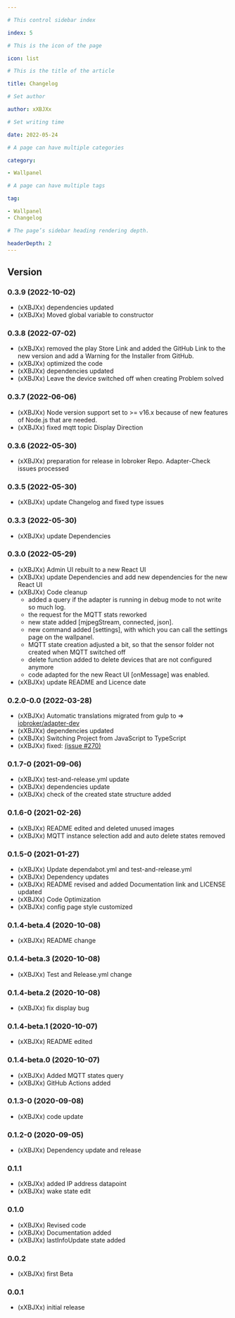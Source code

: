 ```yaml
---

# This control sidebar index

index: 5

# This is the icon of the page

icon: list

# This is the title of the article

title: Changelog

# Set author

author: xXBJXx

# Set writing time

date: 2022-05-24

# A page can have multiple categories

category:

- Wallpanel

# A page can have multiple tags

tag:

- Wallpanel
- Changelog

# The page’s sidebar heading rendering depth.

headerDepth: 2
---
```


## Version
### 0.3.9 (2022-10-02)
* (xXBJXx) dependencies updated
* (xXBJXx) Moved global variable to constructor

### 0.3.8 (2022-07-02)
* (xXBJXx) removed the play Store Link and added the GitHub Link to the new version and add a Warning for the Installer from GitHub.
* (xXBJXx) optimized the code
* (xXBJXx) dependencies updated
* (xXBJXx) Leave the device switched off when creating Problem solved

### 0.3.7 (2022-06-06)
* (xXBJXx) Node version support set to >= v16.x because of new features of Node.js that are needed.
* (xXBJXx) fixed mqtt topic Display Direction

### 0.3.6 (2022-05-30)
* (xXBJXx) preparation for release in Iobroker Repo. Adapter-Check issues processed

### 0.3.5 (2022-05-30)
* (xXBJXx) update Changelog and fixed type issues

### 0.3.3 (2022-05-30)
* (xXBJXx) update Dependencies

### 0.3.0 (2022-05-29)
* (xXBJXx) Admin UI rebuilt to a new React UI
* (xXBJXx) update Dependencies and add new dependencies for the new React UI
* (xXBJXx) Code cleanup
	* added a query if the adapter is running in debug mode to not write so much log.
	* the request for the MQTT stats reworked
	* new state added [mjpegStream, connected, json].
	* new command added [settings], with which you can call the settings page on the wallpanel.
	* MQTT state creation adjusted a bit, so that the sensor folder not created when MQTT switched off
	* delete function added to delete devices that are not configured anymore
	* code adapted for the new React UI [onMessage] was enabled.
* (xXBJXx) update README and Licence date

### 0.2.0-0.0 (2022-03-28)
* (xXBJXx) Automatic translations migrated from gulp to => [iobroker/adapter-dev](https://github.com/ioBroker/adapter-dev)
* (xXBJXx) dependencies updated
* (xXBJXx) Switching Project from JavaScript to TypeScript
* (xXBJXx) fixed: [(issue #270)](https://github.com/xXBJXx/ioBroker.wallpanel/issues/270)

### 0.1.7-0 (2021-09-06)

* (xXBJXx) test-and-release.yml update
* (xXBJXx) dependencies update
* (xXBJXx) check of the created state structure added

### 0.1.6-0 (2021-02-26)

* (xXBJXx) README edited and deleted unused images
* (xXBJXx) MQTT instance selection add and auto delete states removed

### 0.1.5-0 (2021-01-27)

* (xXBJXx) Update dependabot.yml and test-and-release.yml
* (xXBJXx) Dependency updates
* (xXBJXx) README revised and added Documentation link and LICENSE updated
* (xXBJXx) Code Optimization
* (xXBJXx) config page style customized

### 0.1.4-beta.4 (2020-10-08)

* (xXBJXx) README change

### 0.1.4-beta.3 (2020-10-08)

* (xXBJXx) Test and Release.yml change

### 0.1.4-beta.2 (2020-10-08)

* (xXBJXx) fix display bug

### 0.1.4-beta.1 (2020-10-07)

* (xXBJXx) README edited

### 0.1.4-beta.0 (2020-10-07)

* (xXBJXx) Added MQTT states query
* (xXBJXx) GitHub Actions added

### 0.1.3-0 (2020-09-08)

* (xXBJXx) code update

### 0.1.2-0 (2020-09-05)

* (xXBJXx) Dependency update and release

### 0.1.1

* (xXBJXx) added IP address datapoint
* (xXBJXx) wake state edit

### 0.1.0

* (xXBJXx) Revised code
* (xXBJXx) Documentation added
* (xXBJXx) lastInfoUpdate state added

### 0.0.2

* (xXBJXx) first Beta

### 0.0.1

* (xXBJXx) initial release